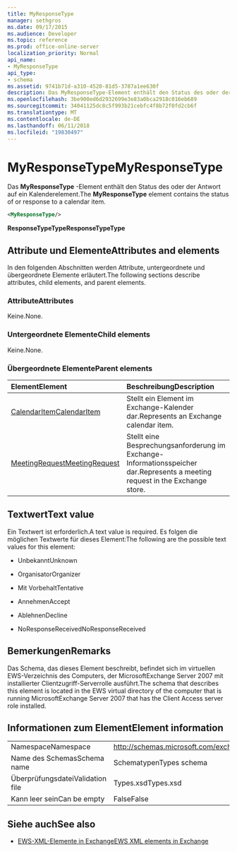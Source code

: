 ```yaml
---
title: MyResponseType
manager: sethgros
ms.date: 09/17/2015
ms.audience: Developer
ms.topic: reference
ms.prod: office-online-server
localization_priority: Normal
api_name:
- MyResponseType
api_type:
- schema
ms.assetid: 9741b71d-a310-4520-81d5-3787a1ee630f
description: Das MyResponseType-Element enthält den Status des oder der Antwort auf ein Kalenderelement.
ms.openlocfilehash: 3be900ed6d2932699e3e83a0bca2918c016eb689
ms.sourcegitcommit: 34041125dc8c5f993b21cebfc4f8b72f0fd2cb6f
ms.translationtype: MT
ms.contentlocale: de-DE
ms.lasthandoff: 06/11/2018
ms.locfileid: "19830497"
---
```

# <a name="myresponsetype"></a><span data-ttu-id="63bd7-103">MyResponseType</span><span class="sxs-lookup"><span data-stu-id="63bd7-103">MyResponseType</span></span>

<span data-ttu-id="63bd7-104">Das **MyResponseType** -Element enthält den Status des oder der Antwort auf ein Kalenderelement.</span><span class="sxs-lookup"><span data-stu-id="63bd7-104">The **MyResponseType** element contains the status of or response to a calendar item.</span></span> 
  
```xml
<MyResponseType/>
```

 <span data-ttu-id="63bd7-105">**ResponseTypeType**</span><span class="sxs-lookup"><span data-stu-id="63bd7-105">**ResponseTypeType**</span></span>
## <a name="attributes-and-elements"></a><span data-ttu-id="63bd7-106">Attribute und Elemente</span><span class="sxs-lookup"><span data-stu-id="63bd7-106">Attributes and elements</span></span>

<span data-ttu-id="63bd7-107">In den folgenden Abschnitten werden Attribute, untergeordnete und übergeordnete Elemente erläutert.</span><span class="sxs-lookup"><span data-stu-id="63bd7-107">The following sections describe attributes, child elements, and parent elements.</span></span>
  
### <a name="attributes"></a><span data-ttu-id="63bd7-108">Attribute</span><span class="sxs-lookup"><span data-stu-id="63bd7-108">Attributes</span></span>

<span data-ttu-id="63bd7-109">Keine.</span><span class="sxs-lookup"><span data-stu-id="63bd7-109">None.</span></span>
  
### <a name="child-elements"></a><span data-ttu-id="63bd7-110">Untergeordnete Elemente</span><span class="sxs-lookup"><span data-stu-id="63bd7-110">Child elements</span></span>

<span data-ttu-id="63bd7-111">Keine.</span><span class="sxs-lookup"><span data-stu-id="63bd7-111">None.</span></span>
  
### <a name="parent-elements"></a><span data-ttu-id="63bd7-112">Übergeordnete Elemente</span><span class="sxs-lookup"><span data-stu-id="63bd7-112">Parent elements</span></span>

|<span data-ttu-id="63bd7-113">**Element**</span><span class="sxs-lookup"><span data-stu-id="63bd7-113">**Element**</span></span>|<span data-ttu-id="63bd7-114">**Beschreibung**</span><span class="sxs-lookup"><span data-stu-id="63bd7-114">**Description**</span></span>|
|:-----|:-----|
|[<span data-ttu-id="63bd7-115">CalendarItem</span><span class="sxs-lookup"><span data-stu-id="63bd7-115">CalendarItem</span></span>](calendaritem.md) <br/> |<span data-ttu-id="63bd7-116">Stellt ein Element im Exchange-Kalender dar.</span><span class="sxs-lookup"><span data-stu-id="63bd7-116">Represents an Exchange calendar item.</span></span>  <br/> |
|[<span data-ttu-id="63bd7-117">MeetingRequest</span><span class="sxs-lookup"><span data-stu-id="63bd7-117">MeetingRequest</span></span>](meetingrequest.md) <br/> |<span data-ttu-id="63bd7-118">Stellt eine Besprechungsanforderung im Exchange-Informationsspeicher dar.</span><span class="sxs-lookup"><span data-stu-id="63bd7-118">Represents a meeting request in the Exchange store.</span></span>  <br/> |
   
## <a name="text-value"></a><span data-ttu-id="63bd7-119">Textwert</span><span class="sxs-lookup"><span data-stu-id="63bd7-119">Text value</span></span>

<span data-ttu-id="63bd7-120">Ein Textwert ist erforderlich.</span><span class="sxs-lookup"><span data-stu-id="63bd7-120">A text value is required.</span></span> <span data-ttu-id="63bd7-121">Es folgen die möglichen Textwerte für dieses Element:</span><span class="sxs-lookup"><span data-stu-id="63bd7-121">The following are the possible text values for this element:</span></span>
  
- <span data-ttu-id="63bd7-122">Unbekannt</span><span class="sxs-lookup"><span data-stu-id="63bd7-122">Unknown</span></span>
    
- <span data-ttu-id="63bd7-123">Organisator</span><span class="sxs-lookup"><span data-stu-id="63bd7-123">Organizer</span></span>
    
- <span data-ttu-id="63bd7-124">Mit Vorbehalt</span><span class="sxs-lookup"><span data-stu-id="63bd7-124">Tentative</span></span>
    
- <span data-ttu-id="63bd7-125">Annehmen</span><span class="sxs-lookup"><span data-stu-id="63bd7-125">Accept</span></span>
    
- <span data-ttu-id="63bd7-126">Ablehnen</span><span class="sxs-lookup"><span data-stu-id="63bd7-126">Decline</span></span>
    
- <span data-ttu-id="63bd7-127">NoResponseReceived</span><span class="sxs-lookup"><span data-stu-id="63bd7-127">NoResponseReceived</span></span>
    
## <a name="remarks"></a><span data-ttu-id="63bd7-128">Bemerkungen</span><span class="sxs-lookup"><span data-stu-id="63bd7-128">Remarks</span></span>

<span data-ttu-id="63bd7-129">Das Schema, das dieses Element beschreibt, befindet sich im virtuellen EWS-Verzeichnis des Computers, der MicrosoftExchange Server 2007 mit installierter Clientzugriff-Serverrolle ausführt.</span><span class="sxs-lookup"><span data-stu-id="63bd7-129">The schema that describes this element is located in the EWS virtual directory of the computer that is running MicrosoftExchange Server 2007 that has the Client Access server role installed.</span></span>
  
## <a name="element-information"></a><span data-ttu-id="63bd7-130">Informationen zum Element</span><span class="sxs-lookup"><span data-stu-id="63bd7-130">Element information</span></span>

|||
|:-----|:-----|
|<span data-ttu-id="63bd7-131">Namespace</span><span class="sxs-lookup"><span data-stu-id="63bd7-131">Namespace</span></span>  <br/> |http://schemas.microsoft.com/exchange/services/2006/types  <br/> |
|<span data-ttu-id="63bd7-132">Name des Schemas</span><span class="sxs-lookup"><span data-stu-id="63bd7-132">Schema name</span></span>  <br/> |<span data-ttu-id="63bd7-133">Schematypen</span><span class="sxs-lookup"><span data-stu-id="63bd7-133">Types schema</span></span>  <br/> |
|<span data-ttu-id="63bd7-134">Überprüfungsdatei</span><span class="sxs-lookup"><span data-stu-id="63bd7-134">Validation file</span></span>  <br/> |<span data-ttu-id="63bd7-135">Types.xsd</span><span class="sxs-lookup"><span data-stu-id="63bd7-135">Types.xsd</span></span>  <br/> |
|<span data-ttu-id="63bd7-136">Kann leer sein</span><span class="sxs-lookup"><span data-stu-id="63bd7-136">Can be empty</span></span>  <br/> |<span data-ttu-id="63bd7-137">False</span><span class="sxs-lookup"><span data-stu-id="63bd7-137">False</span></span>  <br/> |
   
## <a name="see-also"></a><span data-ttu-id="63bd7-138">Siehe auch</span><span class="sxs-lookup"><span data-stu-id="63bd7-138">See also</span></span>



- [<span data-ttu-id="63bd7-139">EWS-XML-Elemente in Exchange</span><span class="sxs-lookup"><span data-stu-id="63bd7-139">EWS XML elements in Exchange</span></span>](ews-xml-elements-in-exchange.md)

